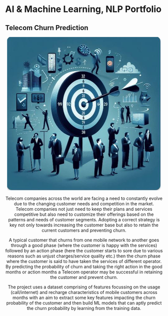 # AI & Machine Learning, NLP Portfolio

## Telecom Churn Prediction

<center><img src="assets/img/TelcoChurn.jpg"><center>

Telecom companies across the world are facing a need to constantly evolve due to the changing customer needs and competition in the market. Telecom companies not just need to keep their plans and services competitive but also need to customize their offerings based on the patterns and needs of customer segments. Adopting a correct strategy is key not only towards increasing the customer base but also to retain the current customers and preventing churn.
<p>A typical customer that churns from one mobile network to another goes through a good phase (where the customer is happy with the services) followed by an action phase (here the customer starts to sore due to various reasons such as unjust charges/service quality etc.) then the churn phase where the customer is said to have taken the services of different operator. By predicting the probability of churn and taking the right action in the good months or action months a Telecom operator may be successful in retaining the customer and prevent churn.<p>
<p>The project uses a dataset comprising of features focussing on the usage (call/internet) and recharge characteristics of mobile customers across months with an aim to extract some key features impacting the churn probability of the customer and then build ML models that can aptly predict the churn probability by learning from the training data.<p>

